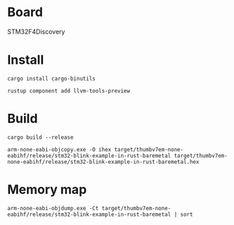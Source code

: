 # Board
STM32F4Discovery

# Install

`cargo install cargo-binutils`

`rustup component add llvm-tools-preview`

# Build

`cargo build --release`

`arm-none-eabi-objcopy.exe -O ihex target/thumbv7em-none-eabihf/release/stm32-blink-example-in-rust-baremetal target/thumbv7em-none-eabihf/release/stm32-blink-example-in-rust-baremetal.hex`

# Memory map

`arm-none-eabi-objdump.exe -Ct target/thumbv7em-none-eabihf/release/stm32-blink-example-in-rust-baremetal | sort`